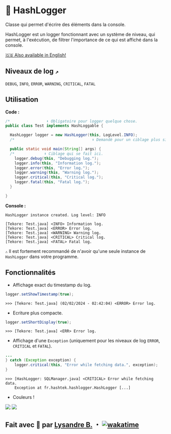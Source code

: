 # 📰 HashLogger

Classe qui permet d'écrire des éléments dans la console.

HashLogger est un logger fonctionnant avec un système de niveau, qui permet, 
à l'exécution, de filtrer l'importance de ce qui est affiché dans la console.

[🇬🇧 Also available in English!](https://github.com/hashtek-mc/hashlogger/blob/main/README-en.md)

## Niveaux de log `↗️`

`DEBUG`, `INFO`, `ERROR`, `WARNING`, `CRITICAL`, `FATAL`

## Utilisation

**Code :**
```java
/*                ⬇️ Obligatoire pour logger quelque chose.                   */
public class Test implements HashLoggable {

  HashLogger logger = new HashLogger(this, LogLevel.INFO);
  /*                                  ⬆️ Demandé pour un ciblage plus simple. */

  public static void main(String[] args) {
  /*             ⬇️ Ciblage qui se fait ici.                                  */
    logger.debug(this, "Debugging log.");
    logger.info(this, "Information log.");
    logger.error(this, "Error log.");
    logger.warning(this, "Warning log.");
    logger.critical(this, "Critical log.");
    logger.fatal(this, "Fatal log.");
  }

}
```
**Console :**
```plaintext
HashLogger instance created. Log level: INFO

[Tekore: Test.java] <INFO> Information log.
[Tekore: Test.java] <ERROR> Error log.
[Tekore: Test.java] <WARNING> Warning log.
[Tekore: Test.java] <CRITICAL> Critical log.
[Tekore: Test.java] <FATAL> Fatal log.
```
`⚠️` Il est fortement recommandé de n'avoir qu'une seule instance de
`HashLogger` dans votre programme.

## Fonctionnalités

- Affichage exact du timestamp du log.
```java
logger.setShowTimestamp(true);
```
```plaintext
>>> [Tekore: Test.java] (02/02/2024 - 02:42:04) <ERROR> Error log.
```
- Ecriture plus compacte.
```java
logger.setShortDisplay(true);
```
```plaintext
>>> [Tekore: Test.java] <ERR> Error log.
```
- Affichage d'une `Exception`
(uniquement pour les niveaux de log `ERROR`, `CRITICAL` et `FATAL`).
```java
...
} catch (Exception exception) {
    logger.critical(this, "Error while fetching data.", exception);
}
```
```plaintext
>>> [HashLogger: SQLManager.java] <CRITICAL> Error while fetching data.
    Exception at fr.hashtek.hashlogger.HashLogger [...]
```

- Couleurs !

![](https://cdn.discordapp.com/attachments/1201670734095859812/1205493884420100096/image.png?ex=65d892ab&is=65c61dab&hm=1e1aabd11d97d34d2ad2d0ed6e9fe44d25d7dcc1a15d230ba160e353e3eb3dbf&)
![](https://cdn.discordapp.com/attachments/1201670734095859812/1205495547545260042/image.png?ex=65d89437&is=65c61f37&hm=7af97d1e11df338fcb0b40192559ad17ed2d7fda4b26a26bb6587c4e995af6a9&)

## Fait avec 💜 par [Lysandre B.](https://github.com/Shuvlyy) ・ [![wakatime](https://wakatime.com/badge/user/2f50fe6c-0368-4bef-aa01-3a67193b63f8/project/018d6107-5476-45b0-a472-ef196a0f7de6.svg)](https://wakatime.com/badge/user/2f50fe6c-0368-4bef-aa01-3a67193b63f8/project/018d6107-5476-45b0-a472-ef196a0f7de6)